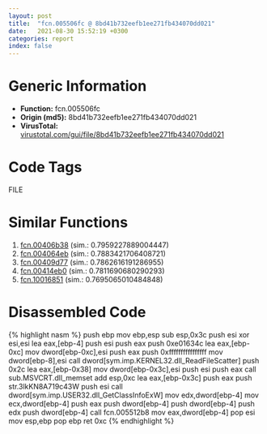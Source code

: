 ```yaml
---
layout: post
title:  "fcn.005506fc @ 8bd41b732eefb1ee271fb434070dd021"
date:   2021-08-30 15:52:19 +0300
categories: report
index: false
---
```


# Generic Information
- **Function:** fcn.005506fc
- **Origin (md5):** 8bd41b732eefb1ee271fb434070dd021
- **VirusTotal:** [virustotal.com/gui/file/8bd41b732eefb1ee271fb434070dd021][virustotal_ref]

# Code Tags
<span class="tag" id="FILE">FILE</span>


# Similar Functions

1. [fcn.00406b38][similar_1_ref] (sim.: 0.7959227889004447)
2. [fcn.004064eb][similar_2_ref] (sim.: 0.7883421706408721)
3. [fcn.00409d77][similar_3_ref] (sim.: 0.7862616191286955)
4. [fcn.00414eb0][similar_4_ref] (sim.: 0.7811690680290293)
5. [fcn.10016851][similar_5_ref] (sim.: 0.7695065010484848)


# Disassembled Code

{% highlight nasm %}
push ebp
mov ebp,esp
sub esp,0x3c
push esi
xor esi,esi
lea eax,[ebp-4]
push esi
push eax
push 0xe01634c
lea eax,[ebp-0xc]
mov dword[ebp-0xc],esi
push eax
push 0xffffffffffffffff
mov dword[ebp-8],esi
call dword[sym.imp.KERNEL32.dll_ReadFileScatter]
push 0x2c
lea eax,[ebp-0x38]
mov dword[ebp-0x3c],esi
push esi
push eax
call sub.MSVCRT.dll_memset
add esp,0xc
lea eax,[ebp-0x3c]
push eax
push str.3lkKN8A719c43W
push esi
call dword[sym.imp.USER32.dll_GetClassInfoExW]
mov edx,dword[ebp-4]
mov ecx,dword[ebp-4]
push eax
push dword[ebp-4]
push dword[ebp-4]
push edx
push dword[ebp-4]
call fcn.005512b8
mov eax,dword[ebp-4]
pop esi
mov esp,ebp
pop ebp
ret 0xc
{% endhighlight %}


[similar_1_ref]: /report/fcn.00406b38@73677cb40830e94fbfb5483ff33e40b9
[similar_2_ref]: /report/fcn.004064eb@73677cb40830e94fbfb5483ff33e40b9
[similar_3_ref]: /report/fcn.00409d77@4bd33f73402d0d03c0318f793884eb34
[similar_4_ref]: /report/fcn.00414eb0@ba5ec83721de3ca10b3c9583f3b2c6a1
[similar_5_ref]: /report/fcn.10016851@481b545f5c18f2fce1caac67ddc419e8
[virustotal_ref]: https://www.virustotal.com/gui/file/8bd41b732eefb1ee271fb434070dd021